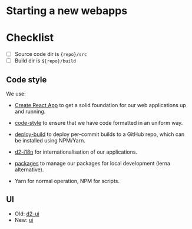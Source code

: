 # Starting a new webapps

# Checklist

- [ ] Source code dir is `{repo}/src`
- [ ] Build dir is `${repo}/build`

## Code style

We use:

- [Create React App](https://github.com/facebook/create-react-app) to
  get a solid foundation for our web applications up and running.

- [code-style](https://github.com/dhis2/code-style) to ensure
  that we have code formatted in an uniform way.

- [deploy-build](https://github.com/dhis2/deploy-build) to deploy
  per-commit builds to a GitHub repo, which can be installed using
  NPM/Yarn.

- [d2-i18n](https://github.com/dhis2/d2-i18n) for internationalisation
  of our applications.

- [packages](https://github.com/dhis2/packages) to manage our packages
  for local development (lerna alternative).

- Yarn for normal operation, NPM for scripts.

## UI

- Old: [d2-ui](https://github.com/dhis2/d2-ui)
- New: [ui](https://github.com/dhis2/ui)
